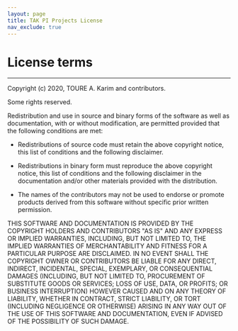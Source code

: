 ```yaml
---
layout: page
title: TAK PI Projects License
nav_exclude: true
---
```


# License terms

---


Copyright (c) 2020, TOURE A. Karim and contributors.

Some rights reserved.

Redistribution and use in source and binary forms of the software as well as documentation, with or without modification, 
are permitted provided that the following conditions are met:

- Redistributions of source code must retain the above copyright notice, this list of conditions and the following disclaimer.

- Redistributions in binary form must reproduce the above copyright notice, this list of conditions and the following disclaimer in the documentation and/or other materials provided with the distribution.

- The names of the contributors may not be used to endorse or promote products derived from this software without specific prior written permission.

THIS SOFTWARE AND DOCUMENTATION IS PROVIDED BY THE COPYRIGHT HOLDERS AND CONTRIBUTORS 
"AS IS" AND ANY EXPRESS OR IMPLIED WARRANTIES, INCLUDING, BUT NOT LIMITED TO, THE IMPLIED 
WARRANTIES OF MERCHANTABILITY AND FITNESS FOR A PARTICULAR PURPOSE ARE DISCLAIMED. 
IN NO EVENT SHALL THE COPYRIGHT OWNER OR CONTRIBUTORS BE LIABLE FOR ANY DIRECT, INDIRECT, 
INCIDENTAL, SPECIAL, EXEMPLARY, OR CONSEQUENTIAL DAMAGES (INCLUDING, BUT NOT LIMITED TO, 
PROCUREMENT OF SUBSTITUTE GOODS OR SERVICES; LOSS OF USE, DATA, OR PROFITS; OR BUSINESS INTERRUPTION) 
HOWEVER CAUSED AND ON ANY THEORY OF LIABILITY, WHETHER IN CONTRACT, STRICT LIABILITY, OR TORT 
(INCLUDING NEGLIGENCE OR OTHERWISE) ARISING IN ANY WAY OUT OF THE USE OF THIS SOFTWARE AND DOCUMENTATION, 
EVEN IF ADVISED OF THE POSSIBILITY OF SUCH DAMAGE.
